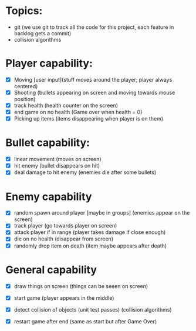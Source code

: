 # Topics:
- git (we use git to track all the code for this project, each feature in backlog gets a commit)
- collision algorithms

# Player capability:
- [x] Moving \[user input\](stuff moves around the player; player always centered)
- [x] Shooting (bullets appearing on screen and moving towards mouse position)
- [x] track health (health counter on the screen)
- [x] end game on no health (Game over when health = 0)
- [x] Picking up items (items disappearing when player is on them)

# Bullet capability:
- [x] linear movement (moves on screen)
- [x] hit enemy (bullet disappears on hit)
- [x] deal damage to hit enemy (enemies die after some bullets)

# Enemy capability
- [x] random spawn around player \[maybe in groups\] (enemies appear on the screen)
- [x] track player (go towards player on screen)
- [x] attack player if in range (player takes damage if close enough)
- [x] die on no health (disappear from screen)
- [x] randomly drop item on death (item maybe appears after death)

# General capability
 - [x] draw things on screen (things can be seeen on screen)
 - [x] start game (player appears in the middle)
 - [x] detect collision of objects (unit test passes) (collision algorithms)
 - [x] restart game after end (same as start but after Game Over)

